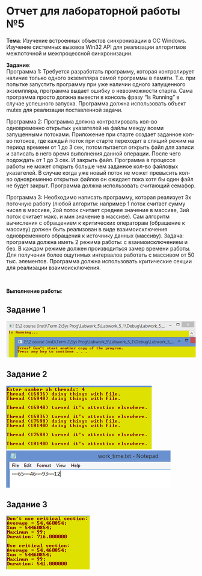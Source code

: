 # Отчет для лабораторной работы №5
**Тема**: Изучение встроенных объектов синхронизации в ОС Windows.
Изучение системных вызовов Win32 API для реализации алгоритмов межпоточной и межпроцессной синхронизации.


**Задание**:   
Программа 1:
Требуется разработать программу, которая контролирует наличие только одного экземпляра самой программы в памяти. 
Т.е. при попытке запустить программу при уже наличии одного запущенного экземпляра, программа выдает ошибку 
о невозможности старта. Сама программа просто должна вывести в консоль фразу “Is Running” в случае успешного запуска.
Программа должна использовать объект mutex для реализации поставленной задачи.

Программа 2:
Программа должна контролировать кол-во одновременно открытых указателей на файлы между 
всеми запущенными потоками. Приложение при старте создает заданное кол-во потоков, где 
каждый поток при старте переходит в спящий режим на период времени от 1 до 3 сек, потом 
пытается открыть файл для записи и записать в него время выполнения данной операции. 
После чего подождать от 1 до 3 сек. И закрыть файл. Программа в процессе работы не может 
открыть больше чем заданное кол-во файловых указателей. В случае когда уже новый поток не 
может превысить кол-во одновременно открытых файлов он ожидает пока хотя бы один файл не будет закрыт.
Программа должна использовать считающий семафор.

Программа 3:
Необходимо написать программу, которая реализует 3х поточную работу (любой алгоритм: например 1 поток считает 
сумму чисел в массиве, 2ой поток считает среднее значение в массиве, 3ий поток считает макс. и мин значение в массиве).
Сам алгоритм вычисления с обращением к критических операторам (обращение к массиву) должен быть реализован в виде
взаимоисключения одновременного обращения к источнику данных (массиву). 
Задача: программа должна иметь 2 режима работы: с взаимоисключением и без. В каждом режиме должен производиться
замер времени работы. Для получения более ощутимых интервалов работать с массивом от 50 тыс. элементов.
Программа должна использовать критические секции для реализации взаимоисключения.
 
 <br>
 
 **Выполнение работы**:   
## Задание 1
![Console_screenshot](Labwork_5/results/res_1_1.png)

## Задание 2
![Console_screenshot](Labwork_5/results/res_2_1.png)
![Console_screenshot](Labwork_5/results/res_2_2.png)

## Задание 3
![Console_screenshot](Labwork_5/results/res_3_1.PNG)
